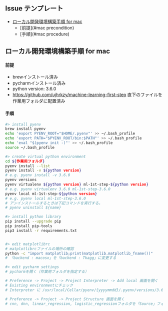 ## Issue テンプレート
- [ローカル開発環境構築手順 for mac](#mac)
	- [前提](#mac precondition)
	- [手順](#mac procedure)


<a id="mac"></a>
<a href="#mac"></a>  
## ローカル開発環境構築手順 for mac
<a id="mac precondition"></a>
<a href="#mac precondition"></a>  

#### 前提<br>
* brewインストール済み
* pycharmインストール済み
* python version: 3.6.0
* https://github.com/ujhrkzy/machine-learning-first-step 直下のファイルを作業用フォルダに配置済み


<a id="mac procedure"></a>
<a href="#mac procedure"></a>  
#### 手順

```sh
#> install pyenv
brew install pyenv
echo 'export PYENV_ROOT="$HOME/.pyenv"' >> ~/.bash_profile
echo 'export PATH="$PYENV_ROOT/bin:$PATH"' >> ~/.bash_profile
echo 'eval "$(pyenv init -)"' >> ~/.bash_profile
source ~/.bash_profile

#> create virtual python environment
cd ${作業用フォルダ}
pyenv install --list
pyenv install -v ${python version}
# e.g. pyenv install -v 3.6.0
pyenv versions
pyenv virtualenv ${python version} ml-1st-step-${python version}
# e.g. pyenv virtualenv 3.6.0 ml-1st-step-3.6.0
pyenv local ml-1st-step-${python version}
# e.g. pyenv local ml-1st-step-3.6.0
# アンインストールするときは下記コマンドを実行する。
# pyenv uninstall ${name}

#> install python library
pip install --upgrade pip
pip install pip-tools
pip3 install -r requirements.txt


#> edit matplotlibrc
# matplotlibrcファイルの場所の確認
python -c "import matplotlib;print(matplotlib.matplotlib_fname())"
# 「backend : macosx」を「backend : Tkagg」に変更する

#> edit pycharm settings
# pycharmを開く（作業用フォルダを指定する）

# Preference -> Project -> Project Interpreter -> Add local 画面を開く
# Existing environmentにチェック
# Interpreter に /usr/local/Cellar/pyenv/{yyyymmdd}/.pyenv/versions/3.6.0/envs/ml-1st-step-{version}/bin/python3 を指定する

# Preference -> Project -> Project Structure 画面を開く
# cnn, dnn, linear_regression, logistic_regressionフォルダを「Source」フォルダに指定する


```
